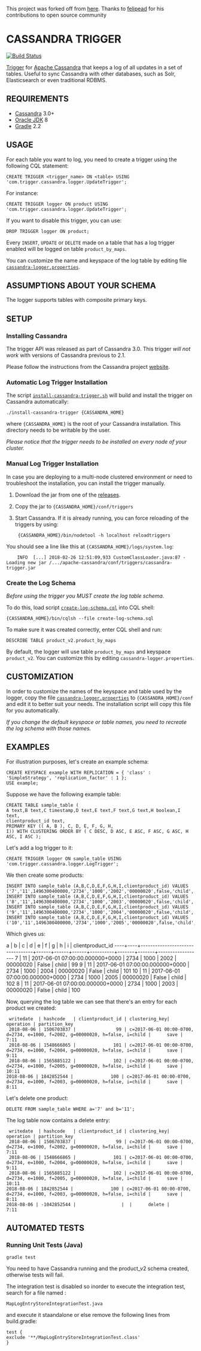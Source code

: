 This project was forked off from [here](https://github.com/felipead/cassandra-logger). Thanks to [felipead](https://github.com/felipead) for his contributions to open source community

CASSANDRA TRIGGER
================
[![Build Status](https://api.travis-ci.org/TusharPanda1986/cassandra-trigger.svg)](https://travis-ci.org/TusharPanda1986/cassandra-trigger)

[Trigger](http://www.datastax.com/dev/blog/whats-new-in-cassandra-2-0-prototype-triggers-support) for [Apache Cassandra](http://cassandra.apache.org) that keeps a log of all updates in a set of tables. Useful to sync Cassandra with other databases, such as Solr, Elasticsearch or even traditional RDBMS.

REQUIREMENTS
------------

- [Cassandra](http://wiki.apache.org/cassandra/GettingStarted) 3.0+
- [Oracle JDK](http://docs.oracle.com/javase/7/docs/webnotes/install) 8
- [Gradle](http://gradle.org/installation) 2.2

USAGE
-----

For each table you want to log, you need to create a trigger using the following CQL statement:

    CREATE TRIGGER <trigger_name> ON <table> USING 'com.trigger.cassandra.logger.UpdateTrigger';

For instance:

    CREATE TRIGGER logger ON product USING 'com.trigger.cassandra.logger.UpdateTrigger';

If you want to disable this trigger, you can use:

    DROP TRIGGER logger ON product;

Every `INSERT`, `UPDATE` or `DELETE` made on a table that has a log trigger enabled will be logged on table `product_by_maps`.

You can customize the name and keyspace of the log table by editing file [`cassandra-logger.properties`](#customization).

ASSUMPTIONS ABOUT YOUR SCHEMA
-----------------------------

The logger supports tables with composite primary keys.



SETUP
-----

### Installing Cassandra

The trigger API was released as part of Cassandra 3.0. This trigger *will not work* with versions of Cassandra previous to 2.1.

Please follow the instructions from the Cassandra project [website](http://wiki.apache.org/cassandra/GettingStarted).

### Automatic Log Trigger Installation

The script [`install-cassandra-trigger.sh`](install-cassandra-trigger.sh) will build and install the trigger on Cassandra automatically:

    ./install-cassandra-trigger {CASSANDRA_HOME}

where `{CASSANDRA_HOME}` is the root of your Cassandra installation. This directory needs to be writable by the user.

*Please notice that the trigger needs to be installed on every node of your cluster.*

### Manual Log Trigger Installation

In case you are deploying to a multi-node clustered environment or need to troubleshoot the installation, you can install the trigger manually.

1. Download the jar from one of the [releases](https://github.com/TusharPanda1986/cassandra-trigger/releases).

2. Copy the jar to `{CASSANDRA_HOME}/conf/triggers`

3. Start Cassandra. If it is already running, you can force reloading of the triggers by using:

        {CASSANDRA_HOME}/bin/nodetool -h localhost reloadtriggers

  You should see a line like this at `{CASSANDRA_HOME}/logs/system.log`:

        INFO  [...] 2018-02-26 12:51:09,933 CustomClassLoader.java:87 - Loading new jar /.../apache-cassandra/conf/triggers/cassandra-trigger.jar

### Create the Log Schema

*Before using the trigger you MUST create the log table schema.*

To do this, load script [`create-log-schema.cql`](create-log-schema.cql) into CQL shell:
 
    {CASSANDRA_HOME}/bin/cqlsh --file create-log-schema.sql

To make sure it was created correctly, enter CQL shell and run:

    DESCRIBE TABLE product_v2.product_by_maps

By default, the logger will use table `product_by_maps` and keyspace `product_v2`. You can customize this by editing `cassandra-logger.properties`.

CUSTOMIZATION
-------------

In order to customize the names of the keyspace and table used by the logger, copy the file [`cassandra-logger.properties`](config/cassandra-logger.properties) to `{CASSANDRA_HOME}/conf` and edit it to better suit your needs. The installation script will copy this file for you automatically.

*If you change the default keyspace or table names, you need to recreate the log schema with those names.*

EXAMPLES
--------

For illustration purposes, let's create an example schema:

    CREATE KEYSPACE example WITH REPLICATION = { 'class' : 'SimpleStrategy', 'replication_factor' : 1 };
    USE example;

Suppose we have the following example table:
        
    CREATE TABLE sample_table (
	A text,B text,C timestamp,D text,E text,F text,G text,H boolean,I text,
	clientproduct_id text,
	PRIMARY KEY (( A, B ), C, D, E, F, G, H,
	I)) WITH CLUSTERING ORDER BY ( C DESC, D ASC, E ASC, F ASC, G ASC, H ASC, I ASC );

Let's add a log trigger to it:

    CREATE TRIGGER logger ON sample_table USING 'com.trigger.cassandra.logger.LogTrigger';
 
We then create some products:
 
    INSERT INTO sample_table (A,B,C,D,E,F,G,H,I,clientproduct_id) VALUES     		('7','11',1496300400000,'2734','1000','2002','00000020',false,'child','99');
    INSERT INTO sample_table (A,B,C,D,E,F,G,H,I,clientproduct_id) VALUES 		('8','11',1496300400000,'2734','1000','2003','00000020',false,'child','100');
    INSERT INTO sample_table (A,B,C,D,E,F,G,H,I,clientproduct_id) VALUES 		('9','11',1496300400000,'2734','1000','2004','00000020',false,'child','101');
    INSERT INTO sample_table (A,B,C,D,E,F,G,H,I,clientproduct_id) VALUES 		('10','11',1496300400000,'2734','1000','2005','00000020',false,'child','102');
        
Which gives us:
 
 a  | b  | c                               | d    | e    | f    | g        | h     | i     | clientproduct_id
----+----+---------------------------------+------+------+------+----------+-------+-------+------------------
  7 | 11 | 2017-06-01 07:00:00.000000+0000 | 2734 | 1000 | 2002 | 00000020 | False | child |               99
  9 | 11 | 2017-06-01 07:00:00.000000+0000 | 2734 | 1000 | 2004 | 00000020 | False | child |              101
 10 | 11 | 2017-06-01 07:00:00.000000+0000 | 2734 | 1000 | 2005 | 00000020 | False | child |              102
  8 | 11 | 2017-06-01 07:00:00.000000+0000 | 2734 | 1000 | 2003 | 00000020 | False | child |              100


Now, querying the log table we can see that there's an entry for each product we created:

     writedate  | hashcode   | clientproduct_id | clustering_key| operation | partition_key
     2018-08-06 | 1506703837 |               99 | c=2017-06-01 00:00-0700, d=2734, e=1000, f=2002, g=00000020, h=false, i=child |      save |          7:11
     2018-08-06 | 1548666865 |              101 | c=2017-06-01 00:00-0700, d=2734, e=1000, f=2004, g=00000020, h=false, i=child |      save |          9:11
     2018-08-06 | 1565885122 |              102 | c=2017-06-01 00:00-0700, d=2734, e=1000, f=2005, g=00000020, h=false, i=child |      save |         10:11
    2018-08-06 | 1842852544 |              100 | c=2017-06-01 00:00-0700, d=2734, e=1000, f=2003, g=00000020, h=false, i=child |      save |          8:11

     
Let's delete one product:

    DELETE FROM sample_table WHERE a='7' and b='11';
    
The log table now contains a delete entry:

     writedate  | hashcode   | clientproduct_id | clustering_key| operation | partition_key
     2018-08-06 | 1506703837 |               99 | c=2017-06-01 00:00-0700, d=2734, e=1000, f=2002, g=00000020, h=false, i=child |      save |          7:11
     2018-08-06 | 1548666865 |              101 | c=2017-06-01 00:00-0700, d=2734, e=1000, f=2004, g=00000020, h=false, i=child |      save |          9:11
     2018-08-06 | 1565885122 |              102 | c=2017-06-01 00:00-0700, d=2734, e=1000, f=2005, g=00000020, h=false, i=child |      save |         10:11
    2018-08-06 | 1842852544 |              100 | c=2017-06-01 00:00-0700, d=2734, e=1000, f=2003, g=00000020, h=false, i=child |      save |          8:11
    2018-08-06 | -1042852544 |                 |  |      delete |          7:11
             

AUTOMATED TESTS
---------------

### Running Unit Tests (Java)

    gradle test

You need to have Cassandra running and the product_v2 schema created, otherwise tests will fail.

The integration test is disabled so inorder to execute the integration test, search for a file named :

    MapLogEntryStoreIntegrationTest.java
    
and execute it staandalone or else remove the following lines from build.gradle:

    test {
    exclude '**/MapLogEntryStoreIntegrationTest.class'
    }
